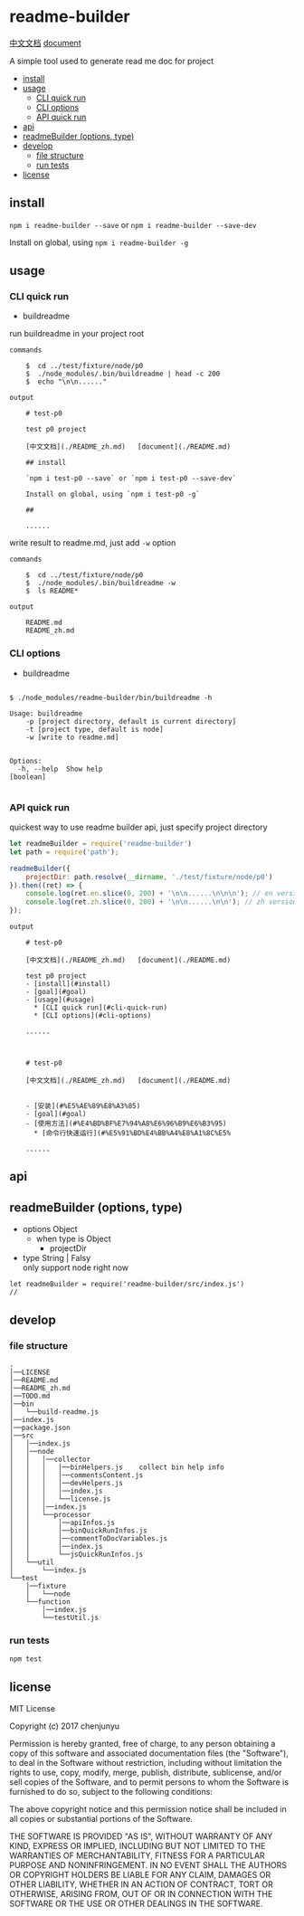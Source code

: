 # readme-builder

[中文文档](./README_zh.md)   [document](./README.md)

 A simple tool used to generate read me doc for project
- [install](#install)
- [usage](#usage)
  * [CLI quick run](#cli-quick-run)
  * [CLI options](#cli-options)
  * [API quick run](#api-quick-run)
- [api](#api)
- [readmeBuilder (options, type)](#readmebuilder-options-type)
- [develop](#develop)
  * [file structure](#file-structure)
  * [run tests](#run-tests)
- [license](#license)

## install

`npm i readme-builder --save` or `npm i readme-builder --save-dev`

Install on global, using `npm i readme-builder -g`



## usage

### CLI quick run

- buildreadme

run buildreadme in your project root



```shell
commands

    $  cd ../test/fixture/node/p0
    $  ./node_modules/.bin/buildreadme | head -c 200
    $  echo "\n\n......"
```

```
output

    # test-p0
    
    test p0 project
    
    [中文文档](./README_zh.md)   [document](./README.md)
    
    ## install
    
    `npm i test-p0 --save` or `npm i test-p0 --save-dev`
    
    Install on global, using `npm i test-p0 -g`
    
    ## 
    
    ......

```


write result to readme.md, just add `-w` option



```shell
commands

    $  cd ../test/fixture/node/p0
    $  ./node_modules/.bin/buildreadme -w
    $  ls README*
```

```
output

    README.md
    README_zh.md

```


### CLI options

- buildreadme

```shell

$ ./node_modules/readme-builder/bin/buildreadme -h

Usage: buildreadme
    -p [project directory, default is current directory]
    -t [project type, default is node]
    -w [write to readme.md]


Options:
  -h, --help  Show help                                                [boolean]


```


### API quick run

quickest way to use readme builder api, just specify project directory

```js
let readmeBuilder = require('readme-builder')
let path = require('path');

readmeBuilder({
    projectDir: path.resolve(__dirname, './test/fixture/node/p0')
}).then((ret) => {
    console.log(ret.en.slice(0, 200) + '\n\n......\n\n\n'); // en version
    console.log(ret.zh.slice(0, 200) + '\n\n......\n\n'); // zh version
});
```

```
output

    # test-p0
    
    [中文文档](./README_zh.md)   [document](./README.md)
    
    test p0 project
    - [install](#install)
    - [goal](#goal)
    - [usage](#usage)
      * [CLI quick run](#cli-quick-run)
      * [CLI options](#cli-options)
    
    ......
    
    
    
    # test-p0
    
    [中文文档](./README_zh.md)   [document](./README.md)
    
    
    - [安装](#%E5%AE%89%E8%A3%85)
    - [goal](#goal)
    - [使用方法](#%E4%BD%BF%E7%94%A8%E6%96%B9%E6%B3%95)
      * [命令行快速运行](#%E5%91%BD%E4%BB%A4%E8%A1%8C%E5%
    
    ......

```
## api
<a name="readmeBuilder"/>readmeBuilder (options, type)
-------------------------------------------------------------------

<ul><li>options  Object<div></div><ul><li>when type is Object
<ul><li>projectDir  <div></div><ul></ul></li></ul></li></ul></li><li>type  String | Falsy<div>only support node right now</div><ul></ul></li></ul>




```
let readmeBuilder = require('readme-builder/src/index.js')
//
```


## develop

### file structure

```
.    
│──LICENSE    
│──README.md    
│──README_zh.md    
│──TODO.md    
│──bin    
│   └──build-readme.js    
│──index.js    
│──package.json    
│──src    
│   │──index.js    
│   │──node    
│   │   │──collector    
│   │   │   │──binHelpers.js    collect bin help info
│   │   │   │──commentsContent.js    
│   │   │   │──devHelpers.js    
│   │   │   │──index.js    
│   │   │   └──license.js    
│   │   │──index.js    
│   │   └──processor    
│   │       │──apiInfos.js    
│   │       │──binQuickRunInfos.js    
│   │       │──commentToDocVariables.js    
│   │       │──index.js    
│   │       └──jsQuickRunInfos.js    
│   └──util    
│       └──index.js    
└──test    
    │──fixture    
    │   └──node    
    └──function    
        │──index.js    
        └──testUtil.js     
```


### run tests

`npm test`

## license

MIT License

Copyright (c) 2017 chenjunyu

Permission is hereby granted, free of charge, to any person obtaining a copy
of this software and associated documentation files (the "Software"), to deal
in the Software without restriction, including without limitation the rights
to use, copy, modify, merge, publish, distribute, sublicense, and/or sell
copies of the Software, and to permit persons to whom the Software is
furnished to do so, subject to the following conditions:

The above copyright notice and this permission notice shall be included in all
copies or substantial portions of the Software.

THE SOFTWARE IS PROVIDED "AS IS", WITHOUT WARRANTY OF ANY KIND, EXPRESS OR
IMPLIED, INCLUDING BUT NOT LIMITED TO THE WARRANTIES OF MERCHANTABILITY,
FITNESS FOR A PARTICULAR PURPOSE AND NONINFRINGEMENT. IN NO EVENT SHALL THE
AUTHORS OR COPYRIGHT HOLDERS BE LIABLE FOR ANY CLAIM, DAMAGES OR OTHER
LIABILITY, WHETHER IN AN ACTION OF CONTRACT, TORT OR OTHERWISE, ARISING FROM,
OUT OF OR IN CONNECTION WITH THE SOFTWARE OR THE USE OR OTHER DEALINGS IN THE
SOFTWARE.

